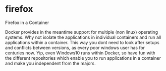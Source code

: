 # firefox

Firefox in a Container

Docker provides in the meantime support for multiple (non linux) operating systems. Why not isolate the applications in individual containers and run all applications within a container. This way you dont need to look after setups and conflicts between versions, as every poor windows user has for centuries now. Yip, even Windows10 runs within Docker, so have fun with the different repositories which enable you to run applications in a container and make you independent from the majors.
